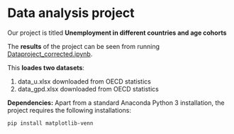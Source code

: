 # Data analysis project

Our project is titled **Unemployment in different countries and age cohorts** 

The **results** of the project can be seen from running [Dataproject_corrected.ipynb](
https://github.com/NumEconCopenhagen/projects-2021-aristochats/blob/9b94cffe16f9538eedd7669c75af68aada456cf6/dataproject/Dataproject_corrected.ipynb).


This **loades two datasets**:

1. data_u.xlsx downloaded from OECD statistics
1. data_gpd.xlsx downloaded from OECD statistics

**Dependencies:** Apart from a standard Anaconda Python 3 installation, the project requires the following installations:

``pip install matplotlib-venn``
